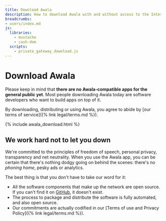 ```yaml
---
title: Download Awala
description: How to download Awala with and without access to the Internet
breadcrumbs:
- users/index.md
js:
  libraries:
    - mustache
    - cash-dom
  scripts:
    - private_gateway_download.js
---
```


# Download Awala

Please keep in mind that **there are no Awala-compatible apps for the general public yet**. Most people downloading Awala today are software developers who want to build apps on top of it.

By downloading, distributing or using Awala, you agree to abide by [our terms of service]({% link legal/terms.md %}).

{% include awala_download.html %}

## We work hard not to let you down

We're committed to the principles of freedom of speech, personal privacy, transparency and net neutrality. When you use the Awala app, you can be certain that there's nothing dodgy going on behind the scenes: there's no _phoning home_, pesky ads or analytics.

The best thing is that you don't have to take our word for it:

- All the software components that make up the network are open source. If you can't find it on [GitHub](https://github.com/search?q=topic%3Aawala+org%3Arelaycorp), it doesn't exist.
- The process to package and distribute the software is fully automated, and also open source.
- Our commitments are actually codified in our [Terms of use and Privacy Policy]({% link legal/terms.md %}).
